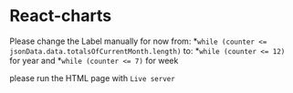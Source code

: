 # React-charts
Please change the Label manually for now from:
*`while (counter <= jsonData.data.totalsOfCurrentMonth.length)`
to:
*`while (counter <= 12)` for year
and 
*`while (counter <= 7)` for week

please run the HTML page with `Live server`
